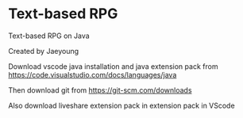 # Text-based RPG
Text-based RPG on Java

Created by Jaeyoung

Download vscode java installation and java extension pack from https://code.visualstudio.com/docs/languages/java

Then download git from https://git-scm.com/downloads

Also download liveshare extension pack in extension pack in VScode